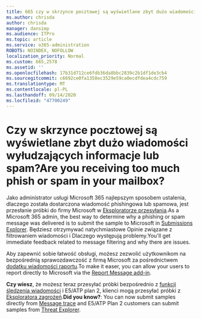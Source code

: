 ```yaml
---
title: 665 czy w skrzynce pocztowej są wyświetlane zbyt dużo wiadomości wyłudzających informacje lub spam?
ms.author: chrisda
author: chrisda
manager: dansimp
ms.audience: ITPro
ms.topic: article
ms.service: o365-administration
ROBOTS: NOINDEX, NOFOLLOW
localization_priority: Normal
ms.custom: 665,2578
ms.assetid: ''
ms.openlocfilehash: 17b31d712ce6fdb36da8bbc2839c2b1df1de3cb4
ms.sourcegitcommit: c6692ce0fa1358ec3529e59ca0ecdfdea4cdc759
ms.translationtype: MT
ms.contentlocale: pl-PL
ms.lasthandoff: 09/14/2020
ms.locfileid: "47700249"
---
```

# <a name="are-you-receiving-too-much-phish-or-spam-in-your-mailbox"></a><span data-ttu-id="649d5-102">Czy w skrzynce pocztowej są wyświetlane zbyt dużo wiadomości wyłudzających informacje lub spam?</span><span class="sxs-lookup"><span data-stu-id="649d5-102">Are you receiving too much phish or spam in your mailbox?</span></span>

<span data-ttu-id="649d5-103">Jako administrator usługi Microsoft 365 najlepszym sposobem ustalenia, dlaczego została dostarczona wiadomość phishingowa lub spamowa, jest przesłanie próbki do firmy Microsoft w [Eksploratorze przesyłania](https://protection.office.com/reportsubmission).</span><span class="sxs-lookup"><span data-stu-id="649d5-103">As a Microsoft 365 admin, the best way to determine why a phishing or spam message was delivered is to submit the sample to Microsoft in [Submissions Explorer](https://protection.office.com/reportsubmission).</span></span> <span data-ttu-id="649d5-104">Będziesz otrzymywać natychmiastowe Opinie związane z filtrowaniem wiadomości i Dlaczego występują problemy.</span><span class="sxs-lookup"><span data-stu-id="649d5-104">You'll get immediate feedback related to message filtering and why there are issues.</span></span>

<span data-ttu-id="649d5-105">Aby zapewnić sobie łatwość obsługi, możesz zezwolić użytkownikom na bezpośrednią sprawozdawczość z firmą Microsoft za pośrednictwem [dodatku wiadomości raportu](https://appsource.microsoft.com/product/office/WA104381180?src=office&tab=Overview).</span><span class="sxs-lookup"><span data-stu-id="649d5-105">To make it easer, you can allow your users to report directly to Microsoft via the [Report Message add-in](https://appsource.microsoft.com/product/office/WA104381180?src=office&tab=Overview).</span></span>

<span data-ttu-id="649d5-106">**Czy wiesz**, że możesz teraz przesyłać próbki bezpośrednio z [funkcji śledzenia wiadomości](https://protection.office.com/messagetrace) i E5/ATP plan 2, klienci mogą przesyłać próbki z [Eksploratora zagrożeń](https://docs.microsoft.com/microsoft-365/security/office-365-security/threat-explorer).</span><span class="sxs-lookup"><span data-stu-id="649d5-106">**Did you know?**: You can now submit samples directly from [Message trace](https://protection.office.com/messagetrace) and E5/ATP Plan 2 customers can submit samples from [Threat Explorer](https://docs.microsoft.com/microsoft-365/security/office-365-security/threat-explorer).</span></span>
